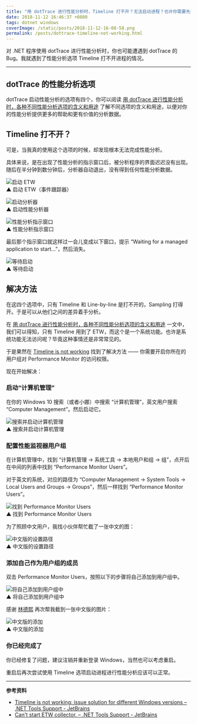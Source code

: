 ```yaml
---
title: "用 dotTrace 进行性能分析时，Timeline 打不开？无法启动进程？也许你需要先开启系统性能计数器的访问权限"
date: 2018-11-12 16:46:37 +0800
tags: dotnet windows
coverImage: /static/posts/2018-11-12-16-08-58.png
permalink: /posts/dottrace-timeline-not-working.html
---
```


对 .NET 程序使用 dotTrace 进行性能分析时，你也可能遭遇到 dotTrace 的 Bug。我就遇到了性能分析选项 Timeline 打不开进程的情况。

---

<div id="toc"></div>

## dotTrace 的性能分析选项

dotTrace 启动性能分析的选项有四个，你可以阅读 [用 dotTrace 进行性能分析时，各种不同性能分析选项的含义和用途](/post/dottrace-profiler-options) 了解不同选项的含义和用途，以便对你的性能分析提供更多的帮助和更有价值的分析数据。

## Timeline 打不开？

可是，当我真的使用这个选项的时候，却发现根本无法完成性能分析。

具体来说，是在出现了性能分析的指示窗口后，被分析程序的界面迟迟没有出现。随后在半分钟到数分钟后，分析器自动退出，没有得到任何性能分析数据。

![启动 ETW](/static/posts/2018-11-12-16-08-58.png)  
▲ 启动 ETW（事件跟踪器）

![启动分析器](/static/posts/2018-11-12-16-09-03.png)  
▲ 启动性能分析器

![性能分析指示窗口](/static/posts/2018-11-12-16-40-48.png)  
▲ 性能分析指示窗口

最后那个指示窗口就这样过一会儿变成以下窗口，提示 “Waiting for a managed application to start...”，然后消失。

![等待启动](/static/posts/2018-11-12-16-41-35.png)  
▲ 等待启动

## 解决方法

在这四个选项中，只有 Timeline 和 Line-by-line 是打不开的，Sampling 打得开。于是可以从他们之间的差异着手分析。

在 [用 dotTrace 进行性能分析时，各种不同性能分析选项的含义和用途](/post/dottrace-profiler-options) 一文中，我们可以得知，只有 Timeline 用到了 ETW，而这个是一个系统功能。也许是系统功能无法访问呢？毕竟这种事情还是非常常见的。

于是果然在 [Timeline is not working](https://dotnettools-support.jetbrains.com/hc/en-us/articles/206546069-Timeline-is-not-working-issue-solution-for-different-Windows-versions) 找到了解决方法 —— 你需要开启你所在的用户组对 Performance Monitor 的访问权限。

现在开始解决：

### 启动“计算机管理”

在你的 Windows 10 搜索（或者小娜）中搜索 “计算机管理”，英文用户搜索 “Computer Management”。然后启动它。

![搜索并启动计算机管理](/static/posts/2018-11-12-16-26-14.png)  
▲ 搜索并启动计算机管理

### 配置性能监视器用户组

在计算机管理中，找到 “计算机管理 -> 系统工具 -> 本地用户和组 -> 组”，点开后在中间的列表中找到 “Performance Monitor Users”。

对于英文的系统，对应的路径为 “Computer Management -> System Tools -> Local Users and Groups -> Groups”，然后一样找到 “Performance Monitor Users”。

![找到 Performance Monitor Users](/static/posts/2018-11-12-16-27-56.png)  
▲ 找到 Performance Monitor Users

为了照顾中文用户，我找小伙伴帮忙截了一张中文的图：

![中文版的设置路径](/static/posts/2018-11-12-16-31-36.png)  
▲ 中文版的设置路径

### 添加自己作为用户组的成员

双击 Performance Monitor Users，按照以下的步骤将自己添加到用户组中。

![将自己添加到用户组中](/static/posts/2018-11-12-16-35-51.png)  
▲ 将自己添加到用户组中

感谢 [林德熙](https://blog.lindexi.com/) 再次帮我截到一张中文版的图片：

![中文版的添加](/static/posts/2018-11-12-16-36-39.png)  
▲ 中文版的添加

### 你已经完成了

你已经修复了问题，建议注销并重新登录 Windows，当然也可以考虑重启。

重启后再次尝试使用 Timeline 选项启动进程进行性能分析应该可以正常。

---

**参考资料**

- [Timeline is not working: issue solution for different Windows versions – .NET Tools Support - JetBrains](https://dotnettools-support.jetbrains.com/hc/en-us/articles/206546069-Timeline-is-not-working-issue-solution-for-different-Windows-versions)
- [Can't start ETW collector. – .NET Tools Support - JetBrains](https://dotnettools-support.jetbrains.com/hc/en-us/community/posts/207099769-Can-t-start-ETW-collector-)


